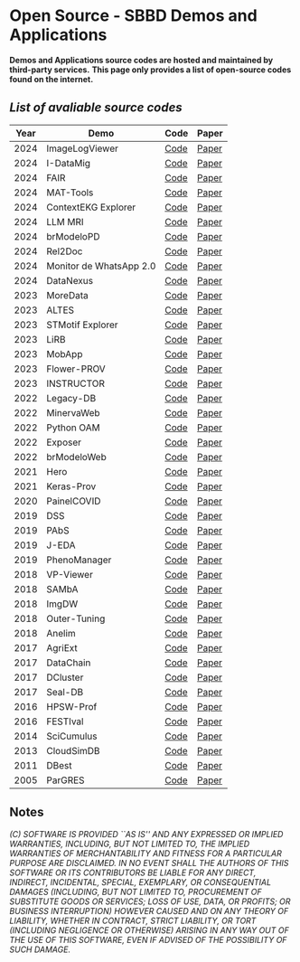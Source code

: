 # Open Source - SBBD Demos and Applications

**Demos and Applications source codes are hosted and maintained by third-party services.**
**This page only provides a list of open-source codes found on the internet.**

## _List of avaliable source codes_


| Year| Demo | Code | Paper |
| ------ | ------ | ------ | ------ |
| 2024 | ImageLogViewer | [Code](https://github.com/Rodrigo-P/ImageLogViewer) | [Paper](https://sbbd.org.br/2024/) |
| 2024 | I-DataMig | [Code](https://github.com/VicMisael/IDataMig) | [Paper](https://sbbd.org.br/2024/) |
| 2024 | FAIR | [Code](https://github.com/brasileiroaraujo/FAIR) | [Paper](https://sbbd.org.br/2024/) |
| 2024 | MAT-Tools | [Code](https://github.com/mat-analysis/mat-tools) | [Paper](https://sbbd.org.br/2024/) |
| 2024 | ContextEKG Explorer | [Code](https://github.com/renato-freitas/ContextEKG_Explorer) | [Paper](https://sbbd.org.br/2024/) |
| 2024 | LLM MRI | [Code](https://github.com/explic-ai/LLM-MRI) | [Paper](https://sbbd.org.br/2024/) |
| 2024 | brModeloPD | [Code](https://github.com/jmmfilho/lgpdbyd) | [Paper](https://sbbd.org.br/2024/) |
| 2024 | Rel2Doc | [Code](https://github.com/ttainam/migration_demo) | [Paper](https://sbbd.org.br/2024/) |
| 2024 | Monitor de WhatsApp 2.0 | [Code](https://github.com/LOCUS-DCC-UFMG/monitor_whatsapp) | [Paper](https://sbbd.org.br/2024/) |
| 2024 | DataNexus | [Code](https://github.com/ggustavo/DataNexus) | [Paper](https://sbbd.org.br/2024/) |
| 2023 | MoreData | [Code](https://github.com/NESPEDUFV/more-data) | [Paper](https://sbbd.org.br/2023/) |
| 2023 | ALTES | [Code](https://github.com/UFFeScience/ALTES) | [Paper](https://sbbd.org.br/2023/) |
| 2023 | STMotif Explorer | [Code](https://github.com/cefet-rj-dal/STMotifexplorer) | [Paper](https://sbbd.org.br/2023/) |
| 2023 | LiRB | [Code](https://github.com/CaioViktor/LiRB) | [Paper](https://sbbd.org.br/2023/) |
| 2023 | MobApp | [Code](https://github.com/Mobapp-Dashboard) | [Paper](https://sbbd.org.br/2023/) |
| 2023 | Flower-PROV | [Code](https://github.com/UFFeScience/Flower-PROV) | [Paper](https://sbbd.org.br/2023/) |
| 2023 | INSTRUCTOR | [Code](https://github.com/UFFeScience/instructor) | [Paper](https://sbbd.org.br/2023/) |
| 2022 | Legacy-DB | [Code](https://github.com/eletromarlon/Projeto-GeradorDeGraficos) | [Paper](https://sol.sbc.org.br/index.php/sbbd_estendido/issue/view/988) |
| 2022 | MinervaWeb | [Code](https://github.com/luisaesposito/minerva-backend) | [Paper](https://sol.sbc.org.br/index.php/sbbd_estendido/issue/view/988) |
| 2022 | Python OAM | [Code](https://github.com/rodrigo-fss/python-oam) | [Paper](https://sol.sbc.org.br/index.php/sbbd_estendido/issue/view/988) |
| 2022 | Exposer | [Code](https://github.com/ednaelxd/residencia2.git) | [Paper](https://sol.sbc.org.br/index.php/sbbd_estendido/issue/view/988) |
| 2022 | brModeloWeb | [Code](https://github.com/brmodeloweb/brmodelo-app) | [Paper](https://sol.sbc.org.br/index.php/sbbd_estendido/issue/view/988) |
| 2021 | Hero | [Code](https://github.com/clovissjunior/hero) | [Paper](https://sol.sbc.org.br/index.php/sbbd_estendido/issue/view/848) |
| 2021 | Keras-Prov| [Code](https://github.com/dbpina/keras-prov) | [Paper](https://sol.sbc.org.br/index.php/sbbd_estendido/issue/view/848) |
| 2020 | PainelCOVID| [Code](https://painelcovid19.macae.ufrj.br/) | [Paper](https://sbbd.org.br/2020/wp-content/uploads/sites/13/2021/07/AnaisEstendidosSBBD2020-13-12-20.pdf) |
| 2019 | DSS| [Code](https://dexl-analytics-apps.lncc.br/) | [Paper](https://sbbd.org.br/2019/wp-content/uploads/sites/6/2020/01/Procedings-Companion.pdf) |
| 2019 | PAbS| [Code](https://github.com/RaquelinePenteado/PAbS) | [Paper](https://sbbd.org.br/2019/wp-content/uploads/sites/6/2020/01/Procedings-Companion.pdf) |
| 2019 | J-EDA| [Code](https://github.com/NovaesJVO/J-EDA) | [Paper](https://sbbd.org.br/2019/wp-content/uploads/sites/6/2020/01/Procedings-Companion.pdf) |
| 2019 | PhenoManager| [Code](https://github.com/UFFeScience/Phenomanager) | [Paper](https://sbbd.org.br/2019/wp-content/uploads/sites/6/2020/01/Procedings-Companion.pdf) |
| 2018 | VP-Viewer| [Code](https://github.com/Jasbick/Extended.VP-Viewer) | [Paper](https://sbbd.org.br/2018/wp-content/uploads/sites/5/2018/08/005-sbbd_2018_comp.pdf) |
| 2018 | SAMbA| [Code](https://github.com/UFFeScience/SAMbA) | [Paper](https://sbbd.org.br/2018/wp-content/uploads/sites/5/2018/08/017-sbbd_2018_comp.pdf) |
| 2018 | ImgDW| [Code](https://www.lsec.icmc.usp.br/medicalimage) | [Paper](https://sbbd.org.br/2018/wp-content/uploads/sites/5/2018/08/023-sbbd_2018_comp.pdf) |
| 2018 | Outer-Tuning| [Code](https://github.com/BioBD/dbx) | [Paper](https://sbbd.org.br/2018/wp-content/uploads/sites/5/2018/08/029-sbbd_2018_comp.pdf) |
| 2018 | Anelim| [Code](https://github.com/ronaldaraujo/anelim) | [Paper](https://sbbd.org.br/2018/wp-content/uploads/sites/5/2018/08/035-sbbd_2018_comp.pdf) |
| 2017 | AgriExt| [Code](http://tiny.cc/agri_ext) | [Paper](https://www.facom.ufu.br/~humberto/sbbd2017/wp-content/uploads/sites/3/2017/10/proceedings-satellite-events-sbbd-2017.pdf) |
| 2017 | DataChain| [Code](https://github.com/gabrielmendanha/tcc2) | [Paper](https://www.facom.ufu.br/~humberto/sbbd2017/wp-content/uploads/sites/3/2017/10/proceedings-satellite-events-sbbd-2017.pdf) |
| 2017 | DCluster| [Code](https://github.com/claudiocapanema/dcluster-docker) | [Paper](https://www.facom.ufu.br/~humberto/sbbd2017/wp-content/uploads/sites/3/2017/10/proceedings-satellite-events-sbbd-2017.pdf) |
| 2017 | Seal-DB| [Code](https://github.com/ggustavo/seal-db) | [Paper](https://www.facom.ufu.br/~humberto/sbbd2017/wp-content/uploads/sites/3/2017/10/proceedings-satellite-events-sbbd-2017.pdf) |
| 2016 | HPSW-Prof| [Code](https://github.com/mmondelli/swift-prof) | [Paper](https://www.lncc.br/~lgadelha/publications/hpsw-prov-sbbd-demo-2016.pdf) |
| 2016 | FESTIval| [Code](https://accarniel.github.io/FESTIval/) | [Paper](https://www.researchgate.net/publication/310295040_Experimental_Evaluation_of_Spatial_Indices_with_FESTIval) |
| 2014 | SciCumulus| [Code](https://github.com/UFFeScience/SciCumulus) | [Paper](https://www.inf.ufpr.br/sbbd-sbsc2014/sbbd/proceedings/artigos/pdfs/SBBD2014-Proceedings.pdf) |
| 2013 | CloudSimDB| [Code](https://github.com/jonaslimads/cloudsimdb) | [Paper](https://sbbd2013.cin.ufpe.br/Proceedings/artigos/pdfs/sbbd_dem_cc.pdf) |
| 2011 | DBest| [Code](https://github.com/pdet/dbest) | [Paper](../ICMC_Lib/2011/sbbd_dem_02.pdf) |
| 2005 | ParGRES | [Code](https://github.com/UFFeScience/C-ParGRES) | [Paper](../ICMC_Lib/2005/ParGRES.pdf) |


## Notes

_(C) SOFTWARE IS PROVIDED ``AS IS'' AND ANY EXPRESSED OR IMPLIED WARRANTIES, INCLUDING, BUT NOT LIMITED TO, THE IMPLIED WARRANTIES OF MERCHANTABILITY AND FITNESS FOR A PARTICULAR PURPOSE ARE DISCLAIMED.  IN NO EVENT SHALL THE AUTHORS OF THIS SOFTWARE OR ITS CONTRIBUTORS BE LIABLE FOR ANY DIRECT, INDIRECT, INCIDENTAL, SPECIAL, EXEMPLARY, OR CONSEQUENTIAL DAMAGES (INCLUDING, BUT NOT LIMITED TO, PROCUREMENT OF SUBSTITUTE GOODS OR SERVICES; LOSS OF USE, DATA, OR PROFITS; OR BUSINESS INTERRUPTION) HOWEVER CAUSED AND ON ANY THEORY OF LIABILITY, WHETHER IN CONTRACT, STRICT LIABILITY, OR TORT (INCLUDING NEGLIGENCE OR OTHERWISE) ARISING IN ANY WAY OUT OF THE USE OF THIS SOFTWARE, EVEN IF ADVISED OF THE POSSIBILITY OF SUCH DAMAGE._
